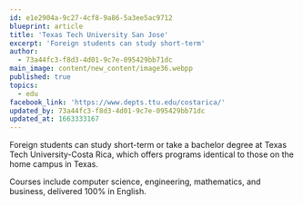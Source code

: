 ```yaml
---
id: e1e2904a-9c27-4cf8-9a86-5a3ee5ac9712
blueprint: article
title: 'Texas Tech University San Jose'
excerpt: 'Foreign students can study short-term'
author:
  - 73a44fc3-f8d3-4d01-9c7e-095429bb71dc
main_image: content/new_content/image36.webpp
published: true
topics:
  - edu
facebook_link: 'https://www.depts.ttu.edu/costarica/'
updated_by: 73a44fc3-f8d3-4d01-9c7e-095429bb71dc
updated_at: 1663333167
---
```

Foreign students can study short-term or take a bachelor degree at Texas Tech University-Costa Rica, which offers programs identical to those on the home campus in Texas.

Courses include computer science, engineering, mathematics, and business, delivered 100% in English.